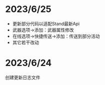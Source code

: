# 2023/6/25

- 更新部分代码以适配Stand最新Api
- 武器选项->添加：武器属性修改
- 在线选项->快捷传送->添加：传送到部分活动
- 其它若干改动

# 2023/6/24

创建更新日志文件

